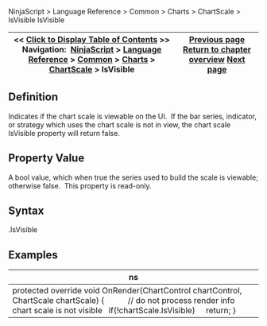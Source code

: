 ﻿
NinjaScript > Language Reference > Common > Charts > ChartScale > IsVisible
IsVisible

| << [Click to Display Table of Contents](chartscale_isvisible.md) >> **Navigation:**     [NinjaScript](ninjascript.md) > [Language Reference](language_reference_wip.md) > [Common](common.md) > [Charts](chart.md) > [ChartScale](chartscale.md) > IsVisible | [Previous page](height.md) [Return to chapter overview](chartscale.md) [Next page](maxminusmin.md) |
| --- | --- |

## Definition
Indicates if the chart scale is viewable on the UI.  If the bar series, indicator, or strategy which uses the chart scale is not in view, the chart scale IsVisible property will return false.
## 
## Property Value
A bool value, which when true the series used to build the scale is viewable; otherwise false.  This property is read-only.
## 
## Syntax
<chartScale>.IsVisible
## 
## Examples
| ns |
| --- |
| protected override void OnRender(ChartControl chartControl, ChartScale chartScale) {             // do not process render info chart scale is not visible    if(!chartScale.IsVisible)      return; } |

